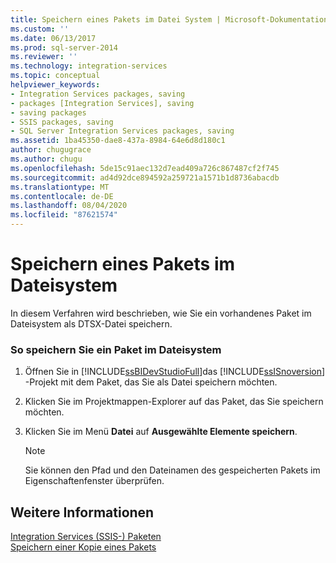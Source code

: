 ```yaml
---
title: Speichern eines Pakets im Datei System | Microsoft-Dokumentation
ms.custom: ''
ms.date: 06/13/2017
ms.prod: sql-server-2014
ms.reviewer: ''
ms.technology: integration-services
ms.topic: conceptual
helpviewer_keywords:
- Integration Services packages, saving
- packages [Integration Services], saving
- saving packages
- SSIS packages, saving
- SQL Server Integration Services packages, saving
ms.assetid: 1ba45350-dae8-437a-8984-64e6d8d180c1
author: chugugrace
ms.author: chugu
ms.openlocfilehash: 5de15c91aec132d7ead409a726c867487cf2f745
ms.sourcegitcommit: ad4d92dce894592a259721a1571b1d8736abacdb
ms.translationtype: MT
ms.contentlocale: de-DE
ms.lasthandoff: 08/04/2020
ms.locfileid: "87621574"
---
```

# <a name="save-a-package-to-the-file-system"></a>Speichern eines Pakets im Dateisystem
  In diesem Verfahren wird beschrieben, wie Sie ein vorhandenes Paket im Dateisystem als DTSX-Datei speichern.  
  
### <a name="to-save-a-package-to-the-file-system"></a>So speichern Sie ein Paket im Dateisystem  
  
1.  Öffnen Sie in [!INCLUDE[ssBIDevStudioFull](../includes/ssbidevstudiofull-md.md)]das [!INCLUDE[ssISnoversion](../includes/ssisnoversion-md.md)] -Projekt mit dem Paket, das Sie als Datei speichern möchten.  
  
2.  Klicken Sie im Projektmappen-Explorer auf das Paket, das Sie speichern möchten.  
  
3.  Klicken Sie im Menü **Datei** auf **Ausgewählte Elemente speichern**.  
  
    > [!NOTE]  
    >  Sie können den Pfad und den Dateinamen des gespeicherten Pakets im Eigenschaftenfenster überprüfen.  
  
## <a name="see-also"></a>Weitere Informationen  
 [Integration Services &#40;SSIS-&#41; Paketen](../../2014/integration-services/integration-services-ssis-packages.md)   
 [Speichern einer Kopie eines Pakets](../../2014/integration-services/save-a-copy-of-a-package.md)  
  
  
